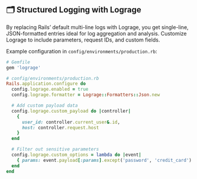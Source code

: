 ## 🗂️ Structured Logging with Lograge
By replacing Rails’ default multi-line logs with Lograge, you get single-line, JSON-formatted entries ideal for log aggregation and analysis. Customize Lograge to include parameters, request IDs, and custom fields.

Example configuration in `config/environments/production.rb`:

```ruby
# Gemfile
gem 'lograge'
```

```ruby
# config/environments/production.rb
Rails.application.configure do
  config.lograge.enabled = true
  config.lograge.formatter = Lograge::Formatters::Json.new

  # Add custom payload data
  config.lograge.custom_payload do |controller|
    {
      user_id: controller.current_user&.id,
      host: controller.request.host
    }
  end

  # Filter out sensitive parameters
  config.lograge.custom_options = lambda do |event|
    { params: event.payload[:params].except('password', 'credit_card') }
  end
end
```